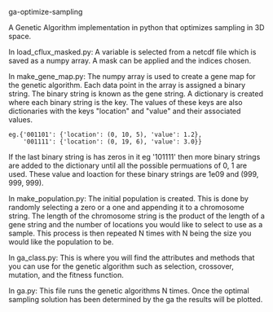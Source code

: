 ga-optimize-sampling

A Genetic Algorithm implementation in python that optimizes
sampling in 3D space.

In load\_cflux\_masked.py:
	A variable is selected from a netcdf file which is saved as
	a numpy array. A mask can be applied and the indices chosen.

In make\_gene\_map.py:
	The numpy array is used to create a gene map for the 
	genetic algorithm.
	Each data point in the array is assigned a binary string.
	The binary string is known as the gene string.
	A dictionary is created where each binary string is the key.
	The values of these keys are also dictionaries with the 
	keys "location" and "value" and their associated values.

	eg.{'001101': {'location': (0, 10, 5), 'value': 1.2},
	    '001111': {'location': (0, 19, 6), 'value': 3.0}} 

If the last binary string is has zeros in it eg '101111'
	then more binary strings are added to the dictionary
	until all the possible permuations of 0, 1 are used.
	These value and loaction for these binary strings are
	1e09 and (999, 999, 999). 

In make\_population.py:
	The initial population is created. 
	This is done by randomly selecting a zero or a one and 
	appending it to a chromosome string.
	The length of the chromosome string is the product of the length
	of a gene string and the number of locations you would like 
	to select to use as a sample.
	This process is then repeated N times with N being the size
	you would like the population to be.

In ga\_class.py:
	This is where you will find the attributes and methods that you
	can use for the genetic algorithm such as selection, crossover, 
	mutation, and the fitness function.

In ga.py:
	This file runs the genetic algorithms N times. Once the 
	optimal sampling solution has been determined by the ga
	the results will be plotted.
	 
